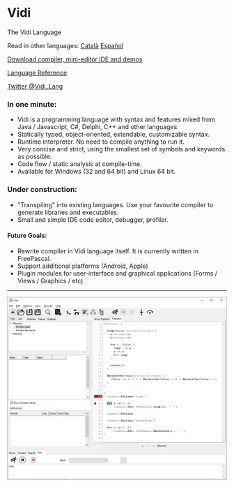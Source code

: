 ﻿# Vidi
The Vidi Language

Read in other languages: [Català](README.ca.md) [Español](README.es.md)

[Download compiler, mini-editor IDE and demos](https://github.com/davidberneda/Vidi/raw/master/download/Vidi_v0.0.17-alpha.zip)
                                               
[Language Reference](documentation/Vidi_Language_Reference.md)

[Twitter @Vidi_Lang](https://twitter.com/Vidi_Lang)

### In one minute:

* Vidi is a programming language with syntax and features mixed from Java / Javascript, C#, Delphi, C++ and other languages.
* Statically typed, object-oriented, extendable, customizable syntax.
* Runtime interpreter. No need to compile anything to run it.
* Very concise and strict, using the smallest set of symbols and keywords as possible.
* Code flow / static analysis at compile-time.
* Available for Windows (32 and 64 bit) and Linux 64 bit.

### Under construction:

* "Transpiling" into existing languages. Use your favourite compiler to generate libraries and executables.
* Small and simple IDE code editor, debugger, profiler.

#### Future Goals:

* Rewrite compiler in Vidi language itself. It is currently written in FreePascal.
* Support additional platforms (Android, Apple)
* Plugin modules for user-interface and graphical applications (Forms / Views / Graphics / etc)

---

![Vidi IDE](documentation/images/fibonacci_0.0.12.png "Vidi IDE Example")


